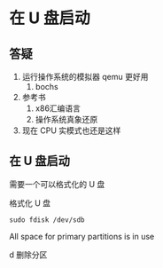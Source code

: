 # 在 U 盘启动

## 答疑

1. 运行操作系统的模拟器 qemu 更好用
    1. bochs
2. 参考书
    1. x86汇编语言
    2. 操作系统真象还原
3. 现在 CPU 实模式也还是这样

## 在 U 盘启动

需要一个可以格式化的 U 盘

格式化 U 盘

    sudo fdisk /dev/sdb

All space for primary partitions is in use

d 删除分区

